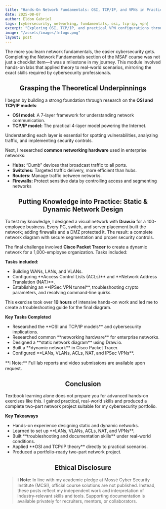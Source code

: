 ```yaml
---
title: "Hands-On Network Fundamentals: OSI, TCP/IP, and VPNs in Practice"
date: 2025-08-07
author: Eldon Gabriel
tags: [cybersecurity, networking, fundamentals, osi, tcp-ip, vpn]
excerpt: "Exploring OSI, TCP/IP, and practical VPN configurations through hands-on labs to build foundational cybersecurity skills."
image: "/assets/images/fnlogo.png"
layout: post
---
```


The more you learn network fundamentals, the easier cybersecurity gets. Completing the Network Fundamentals section of the MSAF course was not just a checklist item—it was a milestone in my journey. This module involved hands-on labs that applied theory to real-world scenarios, mirroring the exact skills required by cybersecurity professionals.

<center><h2>Grasping the Theoretical Underpinnings</h2></center>

I began by building a strong foundation through research on the **OSI and TCP/IP models**:

<ul>
  <li><strong>OSI model:</strong> A 7-layer framework for understanding network communication.</li>
  <li><strong>TCP/IP model:</strong> The practical 4-layer model powering the Internet.</li>
</ul> 

Understanding each layer is essential for spotting vulnerabilities, analyzing traffic, and implementing security controls.

Next, I researched **common networking hardware** used in enterprise networks:

<ul>
  <li><strong>Hubs:</strong> “Dumb” devices that broadcast traffic to all ports.</li>
  <li><strong>Switches:</strong> Targeted traffic delivery, more efficient than hubs.</li>
  <li><strong>Routers:</strong> Manage traffic between networks.</li>
  <li><strong>Firewalls:</strong> Protect sensitive data by controlling access and segmenting networks</li>
</ul> 

<center><h2>Putting Knowledge into Practice: Static & Dynamic Network Design</h2></center>

To test my knowledge, I designed a visual network with **Draw.io** for a 100-employee business. Every PC, switch, and server placement built the network; adding firewalls and a DMZ protected it. The result: a complete network diagram with secure segmentation and proper security controls.

The final challenge involved **Cisco Packet Tracer** to create a dynamic network for a 1,000-employee organization. Tasks included:

<p><strong>Tasks included:</strong></p>
<ul>
  <li>Building WANs, LANs, and VLANs.</li>
  <li>Configuring **Access Control Lists (ACLs)** and **Network Address Translation (NAT)**.</li>
  <li>Establishing an **IPSec VPN tunnel**, troubleshooting crypto parameters, and resolving command-line quirks.</li>
</ul>

This exercise took over **10 hours** of intensive hands-on work and led me to create a troubleshooting guide for the final diagram.

<p><strong>Key Tasks Completed</strong></p>
<ul>
  <li>Researched the **OSI and TCP/IP models** and cybersecurity implications.</li>
  <li>Researched common **networking hardware** for enterprise networks.</li>
  <li>Designed a **static network diagram** using Draw.io.</li>
  <li>Built a **dynamic network** in Cisco Packet Tracer.</li>
  <li>Configured **LANs, VLANs, ACLs, NAT, and IPSec VPNs**.</li>
</ul>
**ℹ️ Note:** Full lab reports and video submissions are available upon request.

<center><h2>Conclusion</h2></center>

Textbook learning alone does not prepare you for advanced hands-on exercises like this. I gained practical, real-world skills and produced a complete two-part network project suitable for my cybersecurity portfolio.

<p><strong>Key Takeaways</strong></p>
<ul>
  <li>Hands-on experience designing static and dynamic networks.</li>
  <li>Learned to set up **LANs, VLANs, ACLs, NAT, and VPNs**.</li>
  <li>Built **troubleshooting and documentation skills** under real-world conditions.</li>
  <li>Applied **OSI and TCP/IP theory** directly to practical scenarios.</li>
  <li>Produced a portfolio-ready two-part network project.</li>
</ul>

<center><h2>Ethical Disclosure</h2></center>

> **ℹ️ Note:** In line with my academic pledge at Mossé Cyber Security Institute (MCSI), official course solutions are not published. Instead, these posts reflect my independent work and interpretation of industry-relevant skills and tools. Supporting documentation is available privately for recruiters, mentors, or collaborators.
